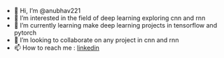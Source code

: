 - 👋 Hi, I’m @anubhav221
- 👀 I’m interested in the field of deep learning exploring cnn and rnn
- 🌱 I’m currently learning make deep learning projects in tensorflow and pytorch
- 💞️ I’m looking to collaborate on any project in cnn and rnn
- 📫 How to reach me : [linkedin](www.linkedin.com/in/anubhav-yadav-667515191)

<!---
anubhav221/anubhav221 is a ✨ special ✨ repository because its `README.md` (this file) appears on your GitHub profile.
You can click the Preview link to take a look at your changes.
--->
